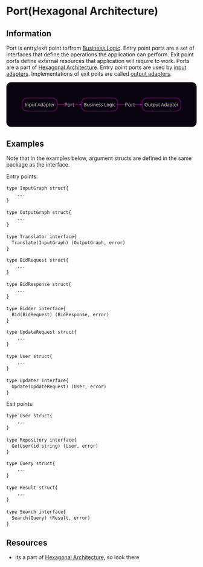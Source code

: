 # Port(Hexagonal Architecture)

## Information

Port is entry/exit point to/from [Business Logic](https://github.com/vimcki/design-principles/blob/master/Business%20Logic.md). Entry point ports are a set of interfaces that define the operations the application can perform. Exit point ports define external resources that application will require to work. Ports are a part of [Hexagonal Architecture](https://github.com/vimcki/design-principles/blob/master/Hexagonal%20Architecture.md). Entry point ports are used by [input adapters](https://github.com/vimcki/design-principles/blob/master/Adapter.md). Implementations of exit poits are called [output adapters](https://github.com/vimcki/design-principles/blob/master/Adapter.md).

![Hexagonal Architecture](/images/hex.svg)

## Examples

Note that in the examples below, argument structs are defined in the same package as the interface.

Entry points:

```golang
type InputGraph struct{
	...
}

type OutputGraph struct{
	...
}

type Translator interface{
  Translate(InputGraph) (OutputGraph, error)
}
```

```golang
type BidRequest struct{
	...
}

type BidResponse struct{
	...
}

type Bidder interface{
  Bid(BidRequest) (BidResponse, error)
}
```

```golang
type UpdateRequest struct{
	...
}

type User struct{
	...
}

type Updater interface{
  Update(UpdateRequest) (User, error)
}
```

Exit points:

```golang
type User struct{
	...
}

type Repository interface{
  GetUser(id string) (User, error)
}
```

```golang
type Query struct{
	...
}

type Result struct{
	...
}

type Search interface{
  Search(Query) (Result, error)
}
```

## Resources

- its a part of [Hexagonal Architecture](https://github.com/vimcki/design-principles/blob/master/Hexagonal%20Architecture.md), so look there

